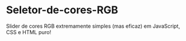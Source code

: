 # Seletor-de-cores-RGB
Slider de cores RGB extremamente simples (mas eficaz) em JavaScript, CSS e HTML puro!
